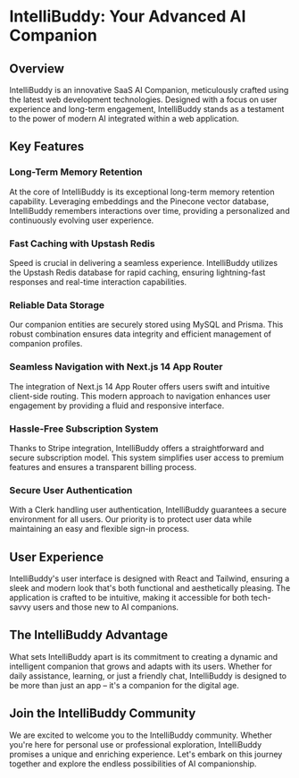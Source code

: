 # IntelliBuddy: Your Advanced AI Companion

## Overview

IntelliBuddy is an innovative SaaS AI Companion, meticulously crafted using the latest web development technologies. Designed with a focus on user experience and long-term engagement, IntelliBuddy stands as a testament to the power of modern AI integrated within a web application.

## Key Features

### Long-Term Memory Retention

At the core of IntelliBuddy is its exceptional long-term memory retention capability. Leveraging embeddings and the Pinecone vector database, IntelliBuddy remembers interactions over time, providing a personalized and continuously evolving user experience.

### Fast Caching with Upstash Redis

Speed is crucial in delivering a seamless experience. IntelliBuddy utilizes the Upstash Redis database for rapid caching, ensuring lightning-fast responses and real-time interaction capabilities.

### Reliable Data Storage

Our companion entities are securely stored using MySQL and Prisma. This robust combination ensures data integrity and efficient management of companion profiles.

### Seamless Navigation with Next.js 14 App Router

The integration of Next.js 14 App Router offers users swift and intuitive client-side routing. This modern approach to navigation enhances user engagement by providing a fluid and responsive interface.

### Hassle-Free Subscription System

Thanks to Stripe integration, IntelliBuddy offers a straightforward and secure subscription model. This system simplifies user access to premium features and ensures a transparent billing process.

### Secure User Authentication

With a Clerk handling user authentication, IntelliBuddy guarantees a secure environment for all users. Our priority is to protect user data while maintaining an easy and flexible sign-in process.

## User Experience

IntelliBuddy's user interface is designed with React and Tailwind, ensuring a sleek and modern look that's both functional and aesthetically pleasing. The application is crafted to be intuitive, making it accessible for both tech-savvy users and those new to AI companions.

## The IntelliBuddy Advantage

What sets IntelliBuddy apart is its commitment to creating a dynamic and intelligent companion that grows and adapts with its users. Whether for daily assistance, learning, or just a friendly chat, IntelliBuddy is designed to be more than just an app – it's a companion for the digital age.

## Join the IntelliBuddy Community

We are excited to welcome you to the IntelliBuddy community. Whether you're here for personal use or professional exploration, IntelliBuddy promises a unique and enriching experience. Let's embark on this journey together and explore the endless possibilities of AI companionship.
